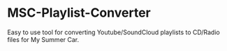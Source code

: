 # MSC-Playlist-Converter
Easy to use tool for converting Youtube/SoundCloud playlists to CD/Radio files for My Summer Car.
